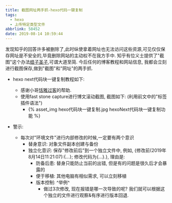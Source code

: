 ```yaml
---
title: 截图网址两手抓-hexo代码一键复制
tags:
  - hexo
  - 上传特定类型文件
abbrlink: 58452
date: 2019-08-14 10:59:44
---
```

发现知乎的回答许多被删除了,此时纵使拿着网址也无法访问这些资源,可见仅仅保存网址是不安全的,毕竟删除网站的主动权不在我方手中.
知乎有位义士提供了"截图"这个办法[蛏子圣子](https://zhuanlan.zhihu.com/p/31080308),可谓大道至简.
今后任何的博客教程和网站信息, 我都会立刻进行截图保存,做到"截图"和"网址"的两手抓.

- hexo next代码块一键复制教程如下:
    - 感谢小哥[恬雅过客](https://www.jianshu.com/p/3e9d614c1e77)的帮助.
    - 使用fast stone capture进行博文滚动截图, 截图如下: (利用前文中的"标签插件语法")
        - {% asset_img hexo代码块一键复制.jpg hexoNext代码块一键复制功能 %}


- 警示:
    - 每次对"环境文件"进行内部修改的时候,一定要有两个意识
        - 替身意识: 对象文件副本创建与备份
        - 独立化意识: 保存"修改前后"到一个独立文件中, 例如, {修改前(2019年8月14日11:21:07):{...}; 修改代码为{...}.}, 理由是:
            - 防备后患: 替身只能防止当前的出错, 但是有的问题是很久后才会暴露的
            - 便于移植: 其他电脑有相似需求, 可以立刻移植
            - 版本控制: ^举例^ 
                - 做过3次修改, 现在报错是哪一次导致的呢? 我们就可以根据这个独立的文件进行观察&有序进行版本回退.